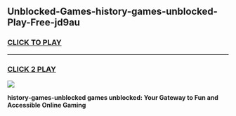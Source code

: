 
## Unblocked-Games-history-games-unblocked-Play-Free-jd9au
<h3>
<a href="https://premium76.site?title=history-games-unblocked&ref=21A">CLICK TO PLAY</a></h3>
<hr>

<h3>
<a href="https://premium76.site?title=history-games-unblocked&ref=21A">CLICK 2 PLAY</a>
  
</h3>

<a href="https://premium76.site?title=history-games-unblocked&ref=21A"><img src="https://clearcache.store/games.png"></a>


**history-games-unblocked games unblocked: Your Gateway to Fun and Accessible Online Gaming**
